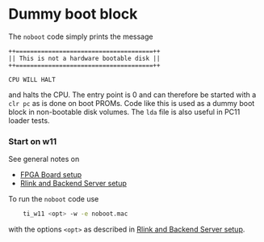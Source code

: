 # Dummy boot block

The `noboot` code simply prints the message
```
++======================================++
|| This is not a hardware bootable disk ||
++======================================++

CPU WILL HALT
```
and halts the CPU. The entry point is 0 and can therefore be started
with a `clr pc` as is done on boot PROMs. Code like this is used as a dummy
boot block in non-bootable disk volumes. The `lda` file is also useful in
PC11 loader tests.

### Start on w11
See general notes on
- [FPGA Board setup](../../../doc/w11a_board_connection.md)
- [Rlink and Backend Server setup](../../../doc/w11a_backend_setup.md)

To run the `noboot` code use
```bash
    ti_w11 <opt> -w -e noboot.mac
```
with the options `<opt>` as described in
[Rlink and Backend Server setup](../../../doc/w11a_backend_setup.md).
